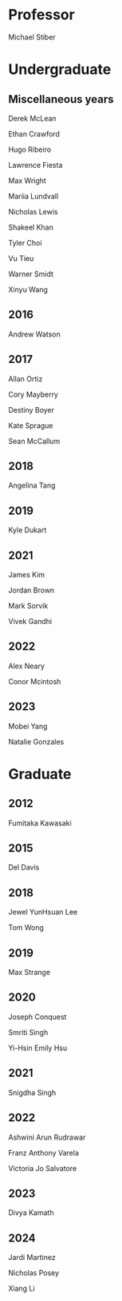 <!-- Please add your name in alphabetic order under your respective degree and year (If you are the first one for your year, add your year in chronological order)-->
# Professor 
Michael Stiber

# Undergraduate 

## Miscellaneous years
Derek McLean

Ethan Crawford

Hugo Ribeiro

Lawrence Fiesta

Max Wright

Mariia Lundvall

Nicholas Lewis

Shakeel Khan

Tyler Choi

Vu Tieu

Warner Smidt

Xinyu Wang

## 2016
Andrew Watson

## 2017
Allan Ortiz

Cory Mayberry

Destiny Boyer

Kate Sprague

Sean McCallum

## 2018
Angelina Tang

## 2019
Kyle Dukart

## 2021
James Kim

Jordan Brown

Mark Sorvik

Vivek Gandhi

## 2022
Alex Neary 

Conor Mcintosh

## 2023
Mobei Yang

Natalie Gonzales

<!-- ---------------------------------------------------------------------------------- -->
# Graduate

## 2012
Fumitaka Kawasaki  

## 2015
Del Davis

## 2018
Jewel YunHsuan Lee 

Tom Wong

## 2019
Max Strange    

## 2020
Joseph Conquest

Smriti Singh       

Yi-Hsin Emily Hsu   

## 2021
Snigdha Singh     

## 2022
Ashwini Arun Rudrawar 

Franz Anthony Varela 

Victoria Jo Salvatore 

## 2023
Divya Kamath    

## 2024
Jardi Martinez

Nicholas Posey

Xiang Li  
